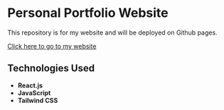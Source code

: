 # Personal Portfolio Website

This repository is for my website and will be deployed on Github pages. 

[Click here to go to my website](https://mreifer1.github.io/Michael-Reifer-Portfolio/)

## Technologies Used

- **React.js**
- **JavaScript**
- **Tailwind CSS**
